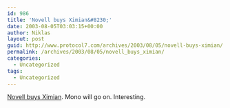 ```yaml
---
id: 986
title: 'Novell buys Ximian&#8230;'
date: 2003-08-05T03:03:15+00:00
author: Niklas
layout: post
guid: http://www.protocol7.com/archives/2003/08/05/novell-buys-ximian/
permalink: /archives/2003/08/05/novell_buys_ximian/
categories:
  - Uncategorized
tags:
  - Uncategorized
---
```

<div class='microid-2de5e136bda572ce41260a83e60db9f2bc35c53f'>
  <p>
    <a href="http://www.theregister.co.uk/content/4/32145.html">Novell buys Ximian</a>. Mono will go on. Interesting.
  </p>
</div>